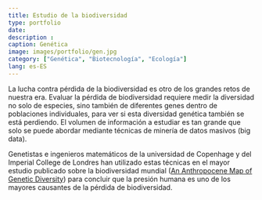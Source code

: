 ```yaml
---
title: Estudio de la biodiversidad
type: portfolio
date: 
description : 
caption: Genética
image: images/portfolio/gen.jpg
category: ["Genética", "Biotecnología", "Ecología"]
lang: es-ES
---
```


La lucha contra pérdida de la biodiversidad es otro de los grandes retos de nuestra era. Evaluar la pérdida de biodiversidad requiere medir la diversidad no solo de especies, sino también de diferentes genes dentro de poblaciones individuales, para ver si esta diversidad genética también se está perdiendo. El volumen de información a estudiar es tan grande que solo se puede abordar mediante técnicas de minería de datos masivos (big data). 

Genetistas e ingenieros matemáticos de la universidad de Copenhage y del Imperial College de Londres han utilizado estas técnicas en el mayor estudio publicado sobre la biodiversidad mundial ([An Anthropocene Map of Genetic Diversity](https://www.science.org/doi/10.1126/science.aaf4381)) para concluir que la presión humana es uno de los mayores causantes de la pérdida de biodiversidad.  
